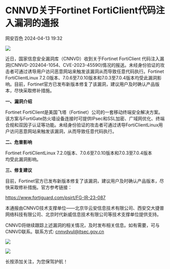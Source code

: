 #  CNNVD关于Fortinet FortiClient代码注入漏洞的通报   
 网安百色   2024-04-13 19:32  
  
![](https://mmbiz.qpic.cn/mmbiz_gif/1QIbxKfhZo6TLA19pviaCFfbrwwfDkd81KlLEPjVUhNmpUTv82EJhu2QnczPmf7nU0UicVQhD3icJZp2vicGaWur0w/640?wx_fmt=gif "")  
  
  
  
近日，国家信息安全漏洞库（CNNVD）收到关于Fortinet FortiClient 代码注入漏洞(CNNVD-202404-1054、CVE-2023-45590)情况的报送。未经身份验证的攻击者可通过诱导用户访问恶意网站来触发该漏洞从而导致任意代码执行。Fortinet FortiClientLinux 7.2.0版本、7.0.6至7.0.10版本和7.0.3至7.0.4版本均受此漏洞影响。目前，Fortinet官方已发布新版本修复了该漏洞，建议用户及时确认产品版本，尽快采取修补措施。  
  
**一、漏洞介绍**  
  
Fortinet FortiClient是美国飞塔（Fortinet）公司的一套移动终端安全解决方案。该方案与FortiGate防火墙设备连接时可提供IPsec和SSL加密、广域网优化、终端合规和双因子认证等功能。未经身份验证的攻击者可通过诱导FortiClientLinux用户访问恶意网站来触发该漏洞，从而导致任意代码执行。  
  
**二、危害影响**  
  
Fortinet FortiClientLinux 7.2.0版本、7.0.6至7.0.10版本和7.0.3至7.0.4版本  
均受此漏洞影响。  
  
**三、修复建议**  
  
目前，Fortinet官方已发布新版本修复了该漏洞，建议用户及时确认产品版本，尽快采取修补措施。官方参考链接：  
  
https://www.fortiguard.com/psirt/FG-IR-23-087  
  
本通报由CNNVD技术支撑单位——北京华云安信息技术有限公司、西安交大捷普网络科技有限公司、北京时代新威信息技术有限公司等技术支撑单位提供支持。  
  
CNNVD将继续跟踪上述漏洞的相关情况，及时发布相关信息。如有需要，可与CNNVD联系。联系方式: cnnvdvul@itsec.gov.cn  
  
  
![](https://mmbiz.qpic.cn/mmbiz_jpg/1QIbxKfhZo6M60aLu6MNdy20VjcnyaGECz7d9mYhdbclWg7wibJsickPUrnmNyFcvsjSYUqq5OPVPEXfW1SwkXCw/640?wx_fmt=jpeg "")  
  
![](https://mmbiz.qpic.cn/mmbiz_gif/1QIbxKfhZo57Spb4ibrib8VUZd2ibdF9wHbvr4RwYJ4H2z6571icFIdSZXIpNH2YfW16ETwHh3ict3gtpW3W2fJqDmw/640?wx_fmt=gif "")  
  
长按添加关注，为您保驾护航！  
  
  
